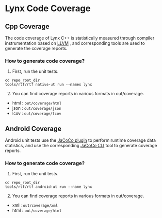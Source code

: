 # Lynx Code Coverage

## Cpp Coverage
The code coverage of Lynx C++ is statistically measured through compiler instrumentation based on [LLVM](https://clang.llvm.org/docs/UsersManual.html#profiling-with-instrumentation) , and corresponding tools are used to generate the coverage reports.  

### How to generate code coverage? 
1. First, run the unit tests.
```
cd repo_root_dir
tools/rtf/rtf native-ut run --names lynx
```
2. You can find coverage reports in various formats in out/coverage.
- html : ```out/coverage/html```
- json : ```out/coverage/json```
- lcov : ```out/coverage/lcov```


## Android Coverage

Android unit tests use the [JaCoCo plugin](https://www.eclemma.org/jacoco/index.html) to perform runtime coverage data statistics, and use the corresponding [JaCoCo CLI](https://www.jacoco.org/jacoco/trunk/doc/cli.html) tool to generate coverage reports.  

### How to generate code coverage? 
1. First, run the unit tests.
```
cd repo_root_dir
tools/rtf/rtf android-ut run --name lynx
```
2. You can find coverage reports in various formats in out/coverage.
- xml : ```out/coverage/xml```
- html : ```out/coverage/html```

